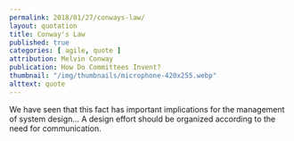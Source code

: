 ```yaml
---
permalink: 2018/01/27/conways-law/
layout: quotation
title: Conway's Law
published: true
categories: [ agile, quote ]
attribution: Melvin Conway
publication: How Do Committees Invent?
thumbnail: "/img/thumbnails/microphone-420x255.webp"
alttext: quote
---
```


We have seen that this fact has important implications for the management of system design... 
A design effort should be organized according to the need for communication.
